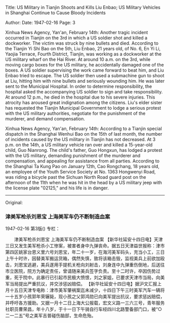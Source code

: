 Title: US Military in Tianjin Shoots and Kills Liu Enbao; US Military Vehicles in Shanghai Continue to Cause Bloody Incidents

Author:
Date: 1947-02-16
Page: 3

Xinhua News Agency, Yan'an, February 14th: Another tragic incident occurred in Tianjin on the 3rd in which a US soldier shot and killed a dockworker. The victim was struck by nine bullets and died. According to the Tianjin Yi Shi Bao on the 5th, Liu Enbao, 21 years old, of No. 6, En Yi Li, Yaojia Terrace, Fourth District, Tianjin, was working as a dockworker at the US military wharf on the Hai River. At around 10 a.m. on the 3rd, while moving cargo boxes for the US military, he accidentally damaged one of the boxes. A US soldier supervising the work came forward to beat him, and Liu Enbao tried to escape. The US soldier then used a submachine gun to shoot at Liu, hitting him with nine bullets and seriously wounding him. He was later sent to the Municipal Hospital. In order to determine responsibility, the hospital asked the accompanying US soldier to sign and take responsibility. At around 12 p.m., he died in the hospital due to his severe injuries. This atrocity has aroused great indignation among the citizens. Liu's elder sister has requested the Tianjin Municipal Government to lodge a serious protest with the US military authorities, negotiate for the punishment of the murderer, and demand compensation.

Xinhua News Agency, Yan'an, February 14th: According to a Tianjin special dispatch in the Shanghai Wenhui Bao on the 15th of last month, the number of incidents caused by the US military in Tianjin has not decreased. At 3 p.m. on the 14th, a US military vehicle ran over and killed a 15-year-old child, Guo Nianrong. The child's father, Guo Hongxun, has lodged a protest with the US military, demanding punishment of the murderer and compensation, and appealing for assistance from all parties. According to the Shanghai Ta Kung Pao on January 12th, Cao Rongchang, 18 years old, an employee of the Youth Service Society at No. 1363 Hongwenyi Road, was riding a bicycle past the Sichuan North Road guard post on the afternoon of the 11th when he was hit in the head by a US military jeep with the license plate "02125," and his life is in danger.



<hr /> 

Original: 


### 津美军枪杀刘恩宝  上海美军车仍不断制造血案

1947-02-16
第3版()
专栏：

　　津美军枪杀刘恩宝
    上海美军车仍不断制造血案
    【新华社延安十四日电】天津三日又发生美军枪杀小工惨案，被害者身中九弹丧命。据五日天津益世报称：津市第四区姚家台恩义里六号刘恩宝，年二十一岁，在海河美军码头，充当小工，三日上午十时许，因替美军搬运货箱，偶然失慎，致将该箱击毁，监视美兵上前欲加殴击，刘恩宝逃避，美兵遂用手提机关枪向刘射击，刘身连中九弹重伤倒地，后送往市立医院，院方为确定责任，曾请随来美兵签字负责。至十二时许，卒因伤势过重，死于院中。此暴行已引起市民极大愤恨，刘之家姐，已要求天津市当局，向美军当局提出严重抗议，并交涉惩凶赔偿。
    【新华社延安十四日电】据沪文汇报上月十五日天津专电称：津市美军肇祸案迄未减少，十四日下午三时美军汽车一辆将一十五岁小孩郭年荣辗毙，现小孩之父郭鸿勋已向美军提出抗议，要求惩凶赔偿，并呼吁各方援助。又据一月十二日上海大公报载，宏文义路一三六三号，青年服务社职员曹荣昌，年十八岁，于十一日下午骑自行车经四川北路警备部门口，被“○二一二五”号之美军吉普碰伤脑部，生命危殆。
